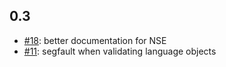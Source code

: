 ## 0.3

* [#18](https://github.com/brodieG/validate/issues/18): better documentation for  NSE
* [#11](https://github.com/brodieG/validate/issues/11): segfault when validating language objects
